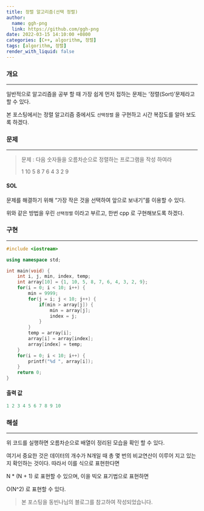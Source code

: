 ```yaml
---
title: 정렬 알고리즘(선택 정렬)
author: 
  name: ggh-png
  link: https://github.com/ggh-png
date: 2022-03-15 14:10:00 +0800
categories: [C++, algorithm, 정렬]
tags: [algorithm, 정렬]
render_with_liquid: false
---
```



### 개요

---

일반적으로 알고리즘을 공부 할 때 가장 쉽게 먼저 접하는 문제는 ‘정렬(Sort)’문제라고 할 수 있다. 

본 포스팅에서는 정렬 알고리즘 중에서도 `선택정렬` 을 구현하고 시간 복잡도를 알아 보도록 하겠다.

### 문제

---

> 문제 : 다음 숫자들을 오름차순으로 정렬하는 프로그램을 작성 하여라
> 
> 
> 1 10 5 8 7 6 4 3 2 9 
> 

#### SOL  

문제를 해결하기 위해  “가장 작은 것을 선택하여 앞으로 보내기”를 이용할 수 있다. 

위와 같은 방법을 우린 `선택정렬` 이라고 부르고, 한번 cpp 로 구현해보도록 하겠다.

### 구현

---

```cpp
#include <iostream>

using namespace std; 

int main(void) {
	int i, j, min, index, temp;
	int array[10] = {1, 10, 5, 8, 7, 6, 4, 3, 2, 9};
	for(i = 0; i < 10; i++) {
		min = 9999;
		for(j = i; j < 10; j++) {
			if(min > array[j]) {
				min = array[j];
				index = j;
			}
		}
		temp = array[i];
		array[i] = array[index];
		array[index] = temp;
	}
	for(i = 0; i < 10; i++) {
		printf("%d ", array[i]);
	}
	return 0;
}
```

#### 출력 값

```cpp
1 2 3 4 5 6 7 8 9 10
```

### 해설

---

위 코드를 실행하면 오름차순으로 배열이 정리된 모습을 확인 할 수 있다. 

여기서 중요한 것은 데이터의 개수가  N개일 때 총 몇 번의 비교연산이 이루어 지고 있는지 확인하는 것이다.  따라서 이를 식으로 표현한다면 

N * (N + 1) 로 표현할 수 있으며, 이을 빅오 표기법으로 표현하면 

O(N^2) 로 표현할 수 있다.


> 본 포스팅을 동빈나님의 블로그를 참고하여 작성되었습니다.   


